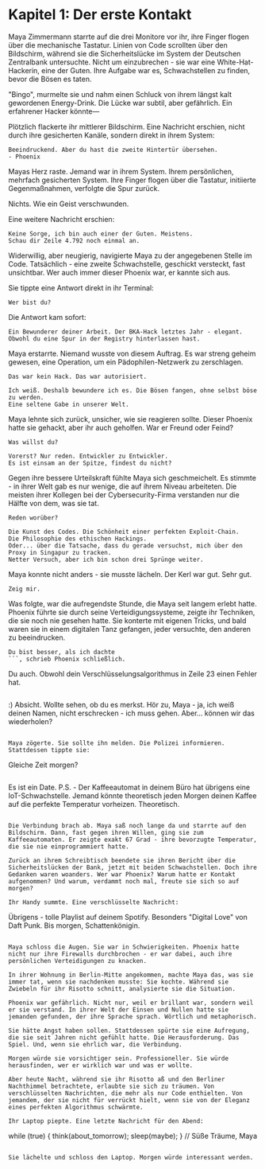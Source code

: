 # Kapitel 1: Der erste Kontakt

Maya Zimmermann starrte auf die drei Monitore vor ihr, ihre Finger flogen über die mechanische Tastatur. Linien von Code scrollten über den Bildschirm, während sie die Sicherheitslücke im System der Deutschen Zentralbank untersuchte. Nicht um einzubrechen - sie war eine White-Hat-Hackerin, eine der Guten. Ihre Aufgabe war es, Schwachstellen zu finden, bevor die Bösen es taten.

"Bingo", murmelte sie und nahm einen Schluck von ihrem längst kalt gewordenen Energy-Drink. Die Lücke war subtil, aber gefährlich. Ein erfahrener Hacker könnte—

Plötzlich flackerte ihr mittlerer Bildschirm. Eine Nachricht erschien, nicht durch ihre gesicherten Kanäle, sondern direkt in ihrem System:

```
Beeindruckend. Aber du hast die zweite Hintertür übersehen.
- Phoenix
```

Mayas Herz raste. Jemand war in ihrem System. Ihrem persönlichen, mehrfach gesicherten System. Ihre Finger flogen über die Tastatur, initiierte Gegenmaßnahmen, verfolgte die Spur zurück.

Nichts. Wie ein Geist verschwunden.

Eine weitere Nachricht erschien:

```
Keine Sorge, ich bin auch einer der Guten. Meistens.
Schau dir Zeile 4.792 noch einmal an.
```

Widerwillig, aber neugierig, navigierte Maya zu der angegebenen Stelle im Code. Tatsächlich - eine zweite Schwachstelle, geschickt versteckt, fast unsichtbar. Wer auch immer dieser Phoenix war, er kannte sich aus.

Sie tippte eine Antwort direkt in ihr Terminal:

```
Wer bist du?
```

Die Antwort kam sofort:

```
Ein Bewunderer deiner Arbeit. Der BKA-Hack letztes Jahr - elegant.
Obwohl du eine Spur in der Registry hinterlassen hast.
```

Maya erstarrte. Niemand wusste von diesem Auftrag. Es war streng geheim gewesen, eine Operation, um ein Pädophilen-Netzwerk zu zerschlagen.

```
Das war kein Hack. Das war autorisiert.
```

```
Ich weiß. Deshalb bewundere ich es. Die Bösen fangen, ohne selbst böse zu werden.
Eine seltene Gabe in unserer Welt.
```

Maya lehnte sich zurück, unsicher, wie sie reagieren sollte. Dieser Phoenix hatte sie gehackt, aber ihr auch geholfen. War er Freund oder Feind?

```
Was willst du?
```

```
Vorerst? Nur reden. Entwickler zu Entwickler.
Es ist einsam an der Spitze, findest du nicht?
```

Gegen ihre bessere Urteilskraft fühlte Maya sich geschmeichelt. Es stimmte - in ihrer Welt gab es nur wenige, die auf ihrem Niveau arbeiteten. Die meisten ihrer Kollegen bei der Cybersecurity-Firma verstanden nur die Hälfte von dem, was sie tat.

```
Reden worüber?
```

```
Die Kunst des Codes. Die Schönheit einer perfekten Exploit-Chain.
Die Philosophie des ethischen Hackings.
Oder... über die Tatsache, dass du gerade versuchst, mich über den Proxy in Singapur zu tracken.
Netter Versuch, aber ich bin schon drei Sprünge weiter.
```

Maya konnte nicht anders - sie musste lächeln. Der Kerl war gut. Sehr gut.

```
Zeig mir.
```

Was folgte, war die aufregendste Stunde, die Maya seit langem erlebt hatte. Phoenix führte sie durch seine Verteidigungssysteme, zeigte ihr Techniken, die sie noch nie gesehen hatte. Sie konterte mit eigenen Tricks, und bald waren sie in einem digitalen Tanz gefangen, jeder versuchte, den anderen zu beeindrucken.

```
Du bist besser, als ich dachte
```, schrieb Phoenix schließlich.

```
Du auch. Obwohl dein Verschlüsselungsalgorithmus in Zeile 23 einen Fehler hat.
```

```
:) Absicht. Wollte sehen, ob du es merkst.
Hör zu, Maya - ja, ich weiß deinen Namen, nicht erschrecken - 
ich muss gehen. Aber... können wir das wiederholen?
```

Maya zögerte. Sie sollte ihn melden. Die Polizei informieren. Stattdessen tippte sie:

```
Gleiche Zeit morgen?
```

```
Es ist ein Date. 
P.S. - Der Kaffeeautomat in deinem Büro hat übrigens eine IoT-Schwachstelle. 
Jemand könnte theoretisch jeden Morgen deinen Kaffee auf die perfekte Temperatur vorheizen.
Theoretisch.
```

Die Verbindung brach ab. Maya saß noch lange da und starrte auf den Bildschirm. Dann, fast gegen ihren Willen, ging sie zum Kaffeeautomaten. Er zeigte exakt 67 Grad - ihre bevorzugte Temperatur, die sie nie einprogrammiert hatte.

Zurück an ihrem Schreibtisch beendete sie ihren Bericht über die Sicherheitslücken der Bank, jetzt mit beiden Schwachstellen. Doch ihre Gedanken waren woanders. Wer war Phoenix? Warum hatte er Kontakt aufgenommen? Und warum, verdammt noch mal, freute sie sich so auf morgen?

Ihr Handy summte. Eine verschlüsselte Nachricht:

```
Übrigens - tolle Playlist auf deinem Spotify. 
Besonders "Digital Love" von Daft Punk.
Bis morgen, Schattenkönigin.
```

Maya schloss die Augen. Sie war in Schwierigkeiten. Phoenix hatte nicht nur ihre Firewalls durchbrochen - er war dabei, auch ihre persönlichen Verteidigungen zu knacken.

In ihrer Wohnung in Berlin-Mitte angekommen, machte Maya das, was sie immer tat, wenn sie nachdenken musste: Sie kochte. Während sie Zwiebeln für ihr Risotto schnitt, analysierte sie die Situation.

Phoenix war gefährlich. Nicht nur, weil er brillant war, sondern weil er sie verstand. In ihrer Welt der Einsen und Nullen hatte sie jemanden gefunden, der ihre Sprache sprach. Wörtlich und metaphorisch.

Sie hätte Angst haben sollen. Stattdessen spürte sie eine Aufregung, die sie seit Jahren nicht gefühlt hatte. Die Herausforderung. Das Spiel. Und, wenn sie ehrlich war, die Verbindung.

Morgen würde sie vorsichtiger sein. Professioneller. Sie würde herausfinden, wer er wirklich war und was er wollte.

Aber heute Nacht, während sie ihr Risotto aß und den Berliner Nachthimmel betrachtete, erlaubte sie sich zu träumen. Von verschlüsselten Nachrichten, die mehr als nur Code enthielten. Von jemandem, der sie nicht für verrückt hielt, wenn sie von der Eleganz eines perfekten Algorithmus schwärmte.

Ihr Laptop piepte. Eine letzte Nachricht für den Abend:

```
while (true) {
    think(about_tomorrow);
    sleep(maybe);
}
// Süße Träume, Maya
```

Sie lächelte und schloss den Laptop. Morgen würde interessant werden.